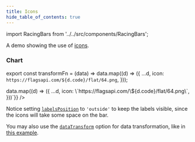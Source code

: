 ```yaml
---
title: Icons
hide_table_of_contents: true
---
```


import RacingBars from '../../src/components/RacingBars';

A demo showing the use of [icons](../guides/icons.md).

<!--truncate-->

### Chart

export const transformFn = (data) => data.map((d) => ({
...d,
icon: `https://flagsapi.com/${d.code}/flat/64.png`,
}));

<div className="gallery">
  <RacingBars
    dataUrl="/data/population.csv"
    dataType="csv"
    dataTransform={transformFn}
    title="World Population in 60 Years"
    subTitle="Country Population in millions"
    caption="Source: World Bank"
    showIcons={true}
    labelsPosition="outside"
    dynamicProps={{dataTransform: `(data) => data.map((d) => ({
      ...d,
      icon: \`https://flagsapi.com/\${d.code}/flat/64.png\`,
    }))`}}
  />
</div>

Notice setting [`labelsPosition`](../documentation/options.md#labelsposition) to `'outside'` to keep the labels visible, since the icons will take some space on the bar.

You may also use the [`dataTransform`](../documentation/options.md#datatransform) option for data transformation,
like in [this example](./data-transform.md).
